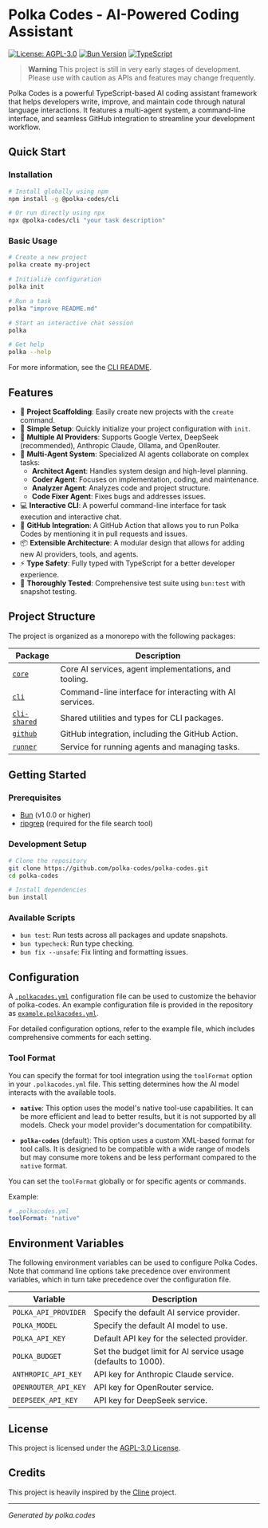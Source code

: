 # Polka Codes - AI-Powered Coding Assistant

[![License: AGPL-3.0](https://img.shields.io/badge/License-AGPL%203.0-blue.svg)](LICENSE)
[![Bun Version](https://img.shields.io/badge/Bun-v1.0.0+-brightgreen)](https://bun.sh)
[![TypeScript](https://img.shields.io/badge/TypeScript-5.0+-blue)](https://www.typescriptlang.org)

> **Warning**
> This project is still in very early stages of development. Please use with caution as APIs and features may change frequently.

Polka Codes is a powerful TypeScript-based AI coding assistant framework that helps developers write, improve, and maintain code through natural language interactions. It features a multi-agent system, a command-line interface, and seamless GitHub integration to streamline your development workflow.

## Quick Start

### Installation

```bash
# Install globally using npm
npm install -g @polka-codes/cli

# Or run directly using npx
npx @polka-codes/cli "your task description"
```

### Basic Usage

```bash
# Create a new project
polka create my-project

# Initialize configuration
polka init

# Run a task
polka "improve README.md"

# Start an interactive chat session
polka

# Get help
polka --help
```

For more information, see the [CLI README](packages/cli/README.md).

## Features

- 🎯 **Project Scaffolding**: Easily create new projects with the `create` command.
- 🔧 **Simple Setup**: Quickly initialize your project configuration with `init`.
- 🤖 **Multiple AI Providers**: Supports Google Vertex, DeepSeek (recommended), Anthropic Claude, Ollama, and OpenRouter.
- 🤝 **Multi-Agent System**: Specialized AI agents collaborate on complex tasks:
  - **Architect Agent**: Handles system design and high-level planning.
  - **Coder Agent**: Focuses on implementation, coding, and maintenance.
  - **Analyzer Agent**: Analyzes code and project structure.
  - **Code Fixer Agent**: Fixes bugs and addresses issues.
- 💻 **Interactive CLI**: A powerful command-line interface for task execution and interactive chat.
- 🔄 **GitHub Integration**: A GitHub Action that allows you to run Polka Codes by mentioning it in pull requests and issues.
- 📦 **Extensible Architecture**: A modular design that allows for adding new AI providers, tools, and agents.
- ⚡ **Type Safety**: Fully typed with TypeScript for a better developer experience.
- 🧪 **Thoroughly Tested**: Comprehensive test suite using `bun:test` with snapshot testing.

## Project Structure

The project is organized as a monorepo with the following packages:

| Package | Description |
|---------|-------------|
| [`core`](/packages/core) | Core AI services, agent implementations, and tooling. |
| [`cli`](/packages/cli) | Command-line interface for interacting with AI services. |
| [`cli-shared`](/packages/cli-shared) | Shared utilities and types for CLI packages. |
| [`github`](/packages/github) | GitHub integration, including the GitHub Action. |
| [`runner`](/packages/runner) | Service for running agents and managing tasks. |

## Getting Started

### Prerequisites

- [Bun](https://bun.sh/) (v1.0.0 or higher)
- [ripgrep](https://github.com/BurntSushi/ripgrep#installation) (required for the file search tool)

### Development Setup

```bash
# Clone the repository
git clone https://github.com/polka-codes/polka-codes.git
cd polka-codes

# Install dependencies
bun install
```

### Available Scripts

- `bun test`: Run tests across all packages and update snapshots.
- `bun typecheck`: Run type checking.
- `bun fix --unsafe`: Fix linting and formatting issues.

## Configuration

A [`.polkacodes.yml`](.polkacodes.yml) configuration file can be used to customize the behavior of polka-codes. An example configuration file is provided in the repository as [`example.polkacodes.yml`](example.polkacodes.yml).

For detailed configuration options, refer to the example file, which includes comprehensive comments for each setting.

### Tool Format

You can specify the format for tool integration using the `toolFormat` option in your `.polkacodes.yml` file. This setting determines how the AI model interacts with the available tools.

-   **`native`**: This option uses the model's native tool-use capabilities. It can be more efficient and lead to better results, but it is not supported by all models. Check your model provider's documentation for compatibility.

-   **`polka-codes`** (default): This option uses a custom XML-based format for tool calls. It is designed to be compatible with a wide range of models but may consume more tokens and be less performant compared to the `native` format.

You can set the `toolFormat` globally or for specific agents or commands.

Example:
```yaml
# .polkacodes.yml
toolFormat: "native"
```

## Environment Variables

The following environment variables can be used to configure Polka Codes. Note that command line options take precedence over environment variables, which in turn take precedence over the configuration file.

| Variable | Description |
|----------|-------------|
| `POLKA_API_PROVIDER` | Specify the default AI service provider. |
| `POLKA_MODEL` | Specify the default AI model to use. |
| `POLKA_API_KEY` | Default API key for the selected provider. |
| `POLKA_BUDGET` | Set the budget limit for AI service usage (defaults to 1000). |
| `ANTHROPIC_API_KEY` | API key for Anthropic Claude service. |
| `OPENROUTER_API_KEY` | API key for OpenRouter service. |
| `DEEPSEEK_API_KEY` | API key for DeepSeek service. |

## License

This project is licensed under the [AGPL-3.0 License](LICENSE).

## Credits

This project is heavily inspired by the [Cline](https://github.com/cline/cline) project.

---
*Generated by polka.codes*
